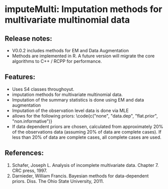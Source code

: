 imputeMulti: Imputation methods for multivariate multinomial data
====

## Release notes:
- V0.0.2 includes methods for EM and Data Augmentation
- Methods are implemented in R. A future version will migrate the core algorithms to C++ / RCPP for performance.

## Features:
- Uses S4 classes throughoyut.
- imputation methods for multivariate multinomial data.
- Imputation of the summary statistics is done using EM and data augmentation
- Imputation of the observation level data is done via MLE
- allows for the following priors: \code{c("none", "data.dep", "flat.prior", "non.informative")}
- If data dependent priors are chosen, calculated from approximately 20% of the observations data (assuming 20% of data are complete cases). If less than 20% of data are complete cases, all complete cases are used.


## References:
1. Schafer, Joseph L. Analysis of incomplete multivariate data. Chapter 7. CRC press, 1997.
2. Darnieder, William Francis. Bayesian methods for data-dependent priors. Diss. The Ohio State University, 2011.






